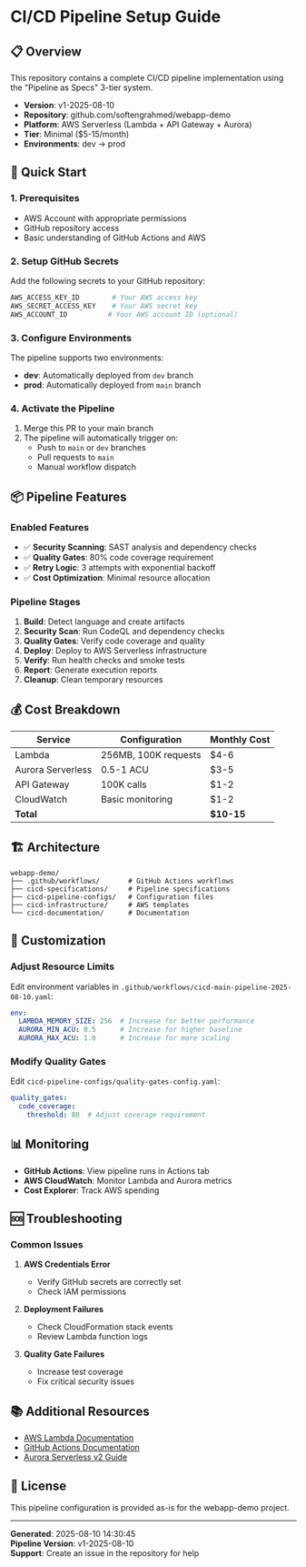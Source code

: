 # CI/CD Pipeline Setup Guide

## 📋 Overview

This repository contains a complete CI/CD pipeline implementation using the "Pipeline as Specs" 3-tier system.

- **Version**: v1-2025-08-10
- **Repository**: github.com/softengrahmed/webapp-demo
- **Platform**: AWS Serverless (Lambda + API Gateway + Aurora)
- **Tier**: Minimal ($5-15/month)
- **Environments**: dev → prod

## 🚀 Quick Start

### 1. Prerequisites

- AWS Account with appropriate permissions
- GitHub repository access
- Basic understanding of GitHub Actions and AWS

### 2. Setup GitHub Secrets

Add the following secrets to your GitHub repository:

```bash
AWS_ACCESS_KEY_ID        # Your AWS access key
AWS_SECRET_ACCESS_KEY    # Your AWS secret key
AWS_ACCOUNT_ID          # Your AWS account ID (optional)
```

### 3. Configure Environments

The pipeline supports two environments:
- **dev**: Automatically deployed from `dev` branch
- **prod**: Automatically deployed from `main` branch

### 4. Activate the Pipeline

1. Merge this PR to your main branch
2. The pipeline will automatically trigger on:
   - Push to `main` or `dev` branches
   - Pull requests to `main`
   - Manual workflow dispatch

## 📦 Pipeline Features

### Enabled Features
- ✅ **Security Scanning**: SAST analysis and dependency checks
- ✅ **Quality Gates**: 80% code coverage requirement
- ✅ **Retry Logic**: 3 attempts with exponential backoff
- ✅ **Cost Optimization**: Minimal resource allocation

### Pipeline Stages
1. **Build**: Detect language and create artifacts
2. **Security Scan**: Run CodeQL and dependency checks
3. **Quality Gates**: Verify code coverage and quality
4. **Deploy**: Deploy to AWS Serverless infrastructure
5. **Verify**: Run health checks and smoke tests
6. **Report**: Generate execution reports
7. **Cleanup**: Clean temporary resources

## 💰 Cost Breakdown

| Service | Configuration | Monthly Cost |
|---------|--------------|-------------|
| Lambda | 256MB, 100K requests | $4-6 |
| Aurora Serverless | 0.5-1 ACU | $3-5 |
| API Gateway | 100K calls | $1-2 |
| CloudWatch | Basic monitoring | $1-2 |
| **Total** | | **$10-15** |

## 🏗️ Architecture

```
webapp-demo/
├── .github/workflows/       # GitHub Actions workflows
├── cicd-specifications/     # Pipeline specifications
├── cicd-pipeline-configs/   # Configuration files
├── cicd-infrastructure/     # AWS templates
└── cicd-documentation/      # Documentation
```

## 🔧 Customization

### Adjust Resource Limits

Edit environment variables in `.github/workflows/cicd-main-pipeline-2025-08-10.yaml`:

```yaml
env:
  LAMBDA_MEMORY_SIZE: 256  # Increase for better performance
  AURORA_MIN_ACU: 0.5      # Increase for higher baseline
  AURORA_MAX_ACU: 1.0      # Increase for more scaling
```

### Modify Quality Gates

Edit `cicd-pipeline-configs/quality-gates-config.yaml`:

```yaml
quality_gates:
  code_coverage:
    threshold: 80  # Adjust coverage requirement
```

## 📊 Monitoring

- **GitHub Actions**: View pipeline runs in Actions tab
- **AWS CloudWatch**: Monitor Lambda and Aurora metrics
- **Cost Explorer**: Track AWS spending

## 🆘 Troubleshooting

### Common Issues

1. **AWS Credentials Error**
   - Verify GitHub secrets are correctly set
   - Check IAM permissions

2. **Deployment Failures**
   - Check CloudFormation stack events
   - Review Lambda function logs

3. **Quality Gate Failures**
   - Increase test coverage
   - Fix critical security issues

## 📚 Additional Resources

- [AWS Lambda Documentation](https://docs.aws.amazon.com/lambda/)
- [GitHub Actions Documentation](https://docs.github.com/actions)
- [Aurora Serverless v2 Guide](https://docs.aws.amazon.com/AmazonRDS/latest/AuroraUserGuide/aurora-serverless-v2.html)

## 📝 License

This pipeline configuration is provided as-is for the webapp-demo project.

---

**Generated**: 2025-08-10 14:30:45  
**Pipeline Version**: v1-2025-08-10  
**Support**: Create an issue in the repository for help